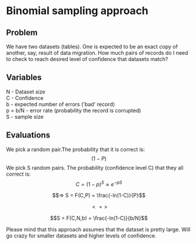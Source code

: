 # Binomial sampling approach

## Problem

We have two datasets (tables).
One is expected to be an exact copy of another, say, result of data migration.
How much pairs of records do I need to check to reach desired level of confidence that datasets match?

## Variables

N - Dataset size\
C - Confidence\
b - expected number of errors ('bad' record)\
p = b/N - error rate (probability the record is corrupted)\
S - sample size

## Evaluations

We pick a random pair.The probability that it is correct is:
$$(1-P)$$
We pick S random pairs. The probability (confidence level C) that they all correct is:
$$C = (1-p)^S ≈ e^{-pS}$$

$$=> S = F(C,P) = \frac{-ln(1-C)}{P}$$

$$<=>$$

$$S = F(C,N,b) = \frac{-ln(1-C)}{b/N}$$

Please mind that this approach assumes that the dataset is pretty large.
Will go crazy for smaller datasets and higher levels of confidence.
